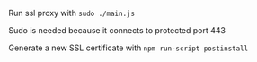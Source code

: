 Run ssl proxy with `sudo ./main.js`

Sudo is needed because it connects to protected port 443

Generate a new SSL certificate with `npm run-script postinstall`
